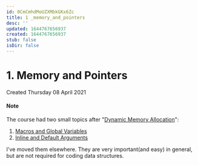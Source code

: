 ```yaml
---
id: 0CmCmhdMoUZXMbkGKx6Zc
title: 1 _memory_and_pointers
desc: ''
updated: 1644767656937
created: 1644767656937
stub: false
isDir: false
---
```

# 1. Memory and Pointers
Created Thursday 08 April 2021

#### Note
The course had two small topics after "[Dynamic Memory Allocation](./1._Memory_and_Pointers/2._Dynamic_Memory_Allocation.md)":

1. [Macros and Global Variables](./7._C++_Continued/1._Macros_and_Global_Variables.md)
2. [Inline and Default Arguments](./7._C++_Continued/2._Inline_and_Default_Arguments.md)

I've moved them elsewhere. They are very important(and easy) in general, but are not required for coding data structures.

